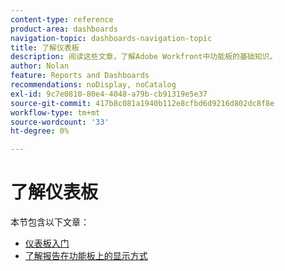 ```yaml
---
content-type: reference
product-area: dashboards
navigation-topic: dashboards-navigation-topic
title: 了解仪表板
description: 阅读这些文章，了解Adobe Workfront中功能板的基础知识。
author: Nolan
feature: Reports and Dashboards
recommendations: noDisplay, noCatalog
exl-id: 9c7e0810-80e4-4048-a79b-cb91319e5e37
source-git-commit: 417b8c081a1940b112e8cfbd6d9216d802dc8f8e
workflow-type: tm+mt
source-wordcount: '33'
ht-degree: 0%

---
```


# 了解仪表板

本节包含以下文章：

* [仪表板入门](../../../reports-and-dashboards/dashboards/understanding-dashboards/get-started-dashboards.md)
* [了解报告在功能板上的显示方式](../../../reports-and-dashboards/dashboards/understanding-dashboards/understand-how-reports-display-dashboard.md)
